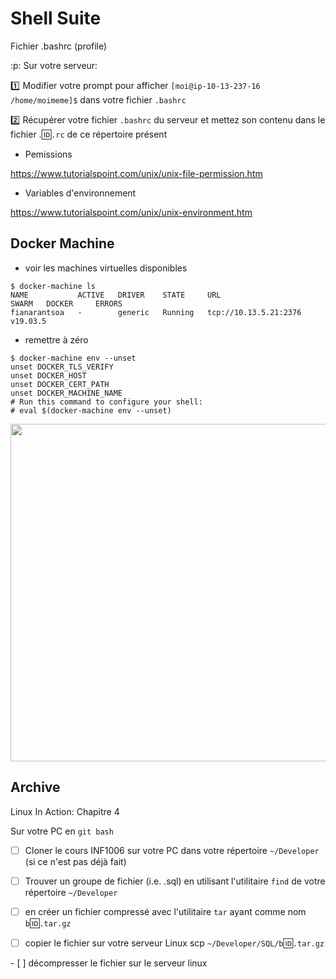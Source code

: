 # Shell Suite

Fichier .bashrc (profile)

:p: Sur votre serveur:

:one: Modifier votre prompt pour afficher `[moi@ip-10-13-237-16 /home/moimeme]$` dans votre fichier `.bashrc`

:two: Récupérer votre fichier `.bashrc` du serveur et mettez son contenu dans le fichier .:id:`.rc` de ce répertoire présent


* Pemissions

https://www.tutorialspoint.com/unix/unix-file-permission.htm

* Variables d'environnement

https://www.tutorialspoint.com/unix/unix-environment.htm

## Docker Machine

* voir les machines virtuelles disponibles

```
$ docker-machine ls
NAME           ACTIVE   DRIVER    STATE     URL                     SWARM   DOCKER     ERRORS
fianarantsoa   -        generic   Running   tcp://10.13.5.21:2376           v19.03.5   
```

* remettre à zéro

```
$ docker-machine env --unset
unset DOCKER_TLS_VERIFY
unset DOCKER_HOST
unset DOCKER_CERT_PATH
unset DOCKER_MACHINE_NAME
# Run this command to configure your shell: 
# eval $(docker-machine env --unset)
```

<image src="images/docker-engine.png" width="980" height="540"></image>

## Archive

Linux In Action: Chapitre 4

Sur votre PC en `git bash`

- [ ] Cloner le cours INF1006 sur votre PC dans votre répertoire `~/Developer` (si ce n'est pas déjà fait)

- [ ] Trouver un groupe de fichier (i.e. .sql) en utilisant l'utilitaire `find` de votre répertoire `~/Developer`

- [ ] en créer un fichier compressé avec l'utilitaire `tar` ayant comme nom `b`:id:`.tar.gz`

- [ ] copier le fichier sur votre serveur Linux scp `~/Developer/SQL/b`:id:`.tar.gz` 

- [ ] décompresser le fichier sur le serveur linux
